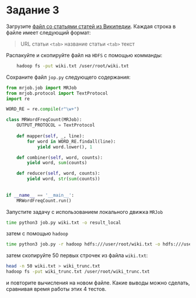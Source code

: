 # Задание 3

Загрузите [файл со статьями статей из Википедии](https://yadi.sk/d/ObKNNcaFWEsK-w). Каждая строка в файле имеет следующий формат:

   >URL статьи `<tab>` название статьи `<tab>` текст 

Распакуйте и скопируйте файл на `HDFS` с помощью комманды:
```bash
    hadoop fs -put wiki.txt /user/root/wiki.txt        
```

Сохраните файл `jop.py` следующего содержания:
```python
from mrjob.job import MRJob
from mrjob.protocol import TextProtocol
import re

WORD_RE = re.compile(r"\w+")

class MRWordFreqCount(MRJob):
    OUTPUT_PROTOCOL = TextProtocol
    
    def mapper(self, _, line):
        for word in WORD_RE.findall(line):           
            yield word.lower(), 1

    def combiner(self, word, counts):
        yield word, sum(counts)

    def reducer(self, word, counts):
        yield word, str(sum(counts))
        
        
if __name__ == '__main__':    
    MRWordFreqCount.run()
```

Запустите  задачу с использованием локального движка `MRJob`

```bash
time python3 job.py wiki.txt -o result_local
```

затем с помощью `hadoop`

```bash
time python3 job.py -r hadoop hdfs:///user/root/wiki.txt -o hdfs:///user/root/result_hadoop
```

затем скопируйте 50 первых строчек из файла `wiki.txt`:

```bash
head -n 50 wiki.txt > wiki_trunc.txt
hadoop fs -put wiki_trunc.txt /user/root/wiki_trunc.txt 
```

и повторите вычисления на новом файле. Какие выводы можно сделать, сравнивая время работы этих 4 тестов.